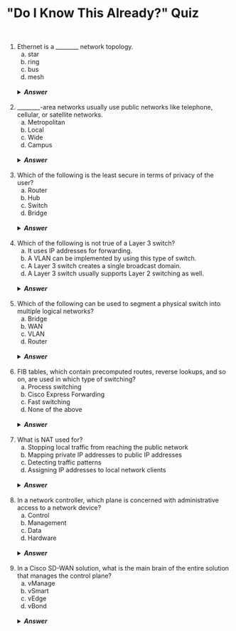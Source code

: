 #   "Do I Know This Already?" Quiz

&nbsp;

<ol>
    <li>Ethernet is a ________ network topology.
        <ol type="a">
            <li>star
            <li>ring
            <li>bus
            <li>mesh
        </ol>
        <br />
        <details>
            <summary><strong><em>Answer</em></strong></summary>
            A.  Ethernet is a star topology that used concentrators to connect all the nodes in the network.
        </details>
    <br />
    <li>________-area networks usually use public networks like telephone, cellular, or satellite networks.
        <ol type="a">
            <li>Metropolitan
            <li>Local
            <li>Wide
            <li>Campus
        </ol>
        <br />
        <details>
            <summary><strong><em>Answer</em></strong></summary>
            C.  A WAN covers a large geographic area and uses public networks.
        </details>
    <br />
    <li>Which of the following is the least secure in terms of privacy of the user?
        <ol type="a">
            <li>Router
            <li>Hub
            <li>Switch
            <li>Bridge
        </ol>
        <br />
        <details>
            <summary><strong><em>Answer</em></strong></summary>
            B.  With a hub, every frame shows up at every device attached to a hub, which can be really harmful in terms of privacy.
        </details>
    <br />
    <li>Which of the following is not true of a Layer 3 switch?
        <ol type="a">
            <li>It uses IP addresses for forwarding.
            <li>A VLAN can be implemented by using this type of switch.
            <li>A Layer 3 switch creates a single broadcast domain.
            <li>A Layer 3 switch usually supports Layer 2 switching as well.
        </ol>
        <br />
        <details>
            <summary><strong><em>Answer</em></strong></summary>
            C.  Multiple VLANs can be implemented with Layer 3 switches, so multiple broadcast can be supported.
        </details>
    <br />
    <li>Which of the following can be used to segment a physical switch into multiple logical networks?
        <ol type="a">
            <li>Bridge
            <li>WAN
            <li>VLAN
            <li>Router
        </ol>
        <br />
        <details>
            <summary><strong><em>Answer</em></strong></summary>
            C.  Virtual local-area networks (VLANs) divide a single physical switch into multiple logical networks.
        </details>
    <br />
    <li>FIB tables, which contain precomputed routes, reverse lookups, and so on, are used in which type of switching?
        <ol type="a">
            <li>Process switching
            <li>Cisco Express Forwarding
            <li>Fast switching
            <li>None of the above
        </ol>
        <br />
        <details>
            <summary><strong><em>Answer</em></strong></summary>
            B.  CEF switching uses FIB tables in order to make switching very fast.  
        </details>
    <br />
    <li>What is NAT used for?
        <ol type="a">
            <li>Stopping local traffic from reaching the public network
            <li>Mapping private IP addresses to public IP addresses
            <li>Detecting traffic patterns
            <li>Assigning IP addresses to local network clients
        </ol>
        <br />
        <details>
            <summary><strong><em>Answer</em></strong></summary>
            B.  NAT is used for mapping private IP addresses to public IP addresses.
        </details>
    <br />
    <li>In a network controller, which plane is concerned with administrative access to a network device?
        <ol type="a">
            <li>Control
            <li>Management
            <li>Data
            <li>Hardware
        </ol>
        <br />
        <details>
            <summary><strong><em>Answer</em></strong></summary>
            B.  The management plane is concerned with administrative access to a network device.
        </details>
    <br />
    <li>In a Cisco SD-WAN solution, what is the main brain of the entire solution that manages the control plane?
        <ol type="a">
            <li>vManage
            <li>vSmart
            <li>vEdge
            <li>vBond
        </ol>
        <br />
        <details>
            <summary><strong><em>Answer</em></strong></summary>
            B.  vSmart is the main brain of an SD-WAN solution and manages the control plane.
        </details>
</ol>
